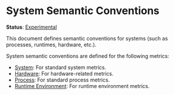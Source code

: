 <!--- Hugo front matter used to generate the website version of this page:
linkTitle: System
path_base_for_github_subdir:
  from: content/en/docs/specs/semconv/system/_index.md
  to: system/README.md
--->

# System Semantic Conventions

**Status**: [Experimental][DocumentStatus]

This document defines semantic conventions for systems (such as processes, runtimes, hardware, etc.).

System semantic conventions are defined for the following metrics:

* [System](system-metrics.md): For standard system metrics.
* [Hardware](hardware-metrics.md): For hardware-related metrics.
* [Process](process-metrics.md): For standard process metrics.
* [Runtime Environment](/docs/runtime/README.md#metrics): For runtime environment metrics.

[DocumentStatus]: https://github.com/open-telemetry/opentelemetry-specification/tree/v1.26.0/specification/document-status.md
